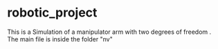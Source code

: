 # robotic_project


This is a Simulation of a manipulator arm with two degrees of freedom .  
The main file is inside the folder "nv"
